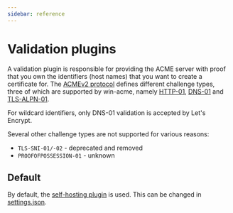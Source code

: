 ```yaml
---
sidebar: reference
---
```


# Validation plugins

A validation plugin is responsible for providing the ACME server with proof that you own the identifiers 
(host names) that you want to create a certificate for. The 
[ACMEv2 protocol](https://tools.ietf.org/html/draft-ietf-acme-acme-18) defines different 
challenge types, three of which are supported by win-acme, namely 
[HTTP-01](/reference/plugins/validation/http/), 
[DNS-01](/reference/plugins/validation/dns/) and 
[TLS-ALPN-01](/reference/plugins/validation/tls-alpn/).

For wildcard identifiers, only DNS-01 validation is accepted by Let's Encrypt.

Several other challenge types are not supported for various reasons:
- `TLS-SNI-01/-02` - deprecated and removed
- `PROOFOFPOSSESSION-01` - unknown

## Default

By default, the [self-hosting plugin](/reference/plugins/validation/http/selfhosting) is used.
This can be changed in [settings.json](/reference/settings).
